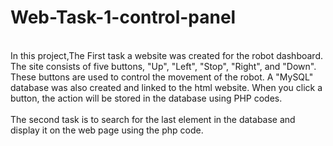 # Web-Task-1-control-panel
<br>In this project,The First task a website was created for the robot dashboard. The site consists of five buttons, "Up", "Left", "Stop", "Right", and "Down". These buttons are used to control the movement of the robot. A "MySQL" database was also created and linked to the html website. When you click a button, the action will be stored in the database using PHP codes.
<br>
<br> The second task is to search for the last element in the database and display it on the web page using the php code.

